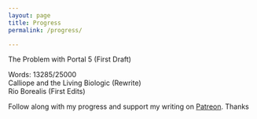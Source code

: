 ```yaml
---
layout: page
title: Progress
permalink: /progress/

---
```



<html lang="en">
<head>
  <title>Progress</title>
  <meta charset="utf-8">
  <meta name="viewport" content="width=device-width, initial-scale=1">
  <link rel="stylesheet" href="https://maxcdn.bootstrapcdn.com/bootstrap/3.3.7/css/bootstrap.min.css">
  <script src="https://ajax.googleapis.com/ajax/libs/jquery/3.1.1/jquery.min.js"></script>
  <script src="https://maxcdn.bootstrapcdn.com/bootstrap/3.3.7/js/bootstrap.min.js"></script>


The Problem with Portal 5 (First Draft)
<div class="progress">
  <div class="progress-bar progress-bar-success" role="progressbar"
  aria-valuenow="40" aria-valuemin="0" aria-valuemax="100" style="width:58%">
    Words: 13285/25000
  </div>
</div>
Calliope and the Living Biologic (Rewrite)
<div class="progress">
  <div class="progress-bar progress-bar-info" role="progressbar"
  aria-valuenow="50" aria-valuemin="0" aria-valuemax="100" style="width:13%">
    
  </div>
</div>
Rio Borealis (First Edits)
<div class="progress">
  <div class="progress-bar progress-bar-warning" role="progressbar"
  aria-valuenow="60" aria-valuemin="0" aria-valuemax="100" style="width:0%">
  
  </div>
</div>

Follow along with my progress and support my writing on <a href="http://dylan.la/23JgCMg">Patreon</a>. Thanks


